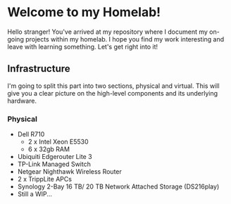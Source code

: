 # Welcome to my Homelab!

Hello stranger! You've arrived at my repository where I document my on-going projects within my homelab. I hope you find my work interesting and leave with learning something. Let's get right into it!

## Infrastructure

I'm going to split this part into two sections, physical and virtual. This will give you a clear picture on the high-level components and its underlying hardware.

### Physical

- Dell R710
  * 2 x Intel Xeon E5530
  * 6 x 32gb RAM
- Ubiquiti Edgerouter Lite 3
- TP-Link Managed Switch
- Netgear Nighthawk Wireless Router
- 2 x TrippLite APCs
- Synology 2-Bay 16 TB/ 20 TB Network Attached Storage (DS216play) 
- Still a WIP...
